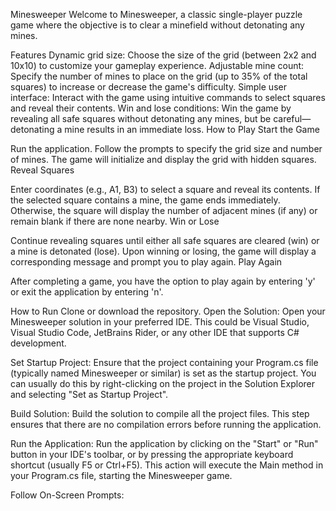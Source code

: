 Minesweeper
Welcome to Minesweeper, a classic single-player puzzle game where the objective is to clear a minefield without detonating any mines.

Features
Dynamic grid size: Choose the size of the grid (between 2x2 and 10x10) to customize your gameplay experience.
Adjustable mine count: Specify the number of mines to place on the grid (up to 35% of the total squares) to increase or decrease the game's difficulty.
Simple user interface: Interact with the game using intuitive commands to select squares and reveal their contents.
Win and lose conditions: Win the game by revealing all safe squares without detonating any mines, but be careful—detonating a mine results in an immediate loss.
How to Play
Start the Game

Run the application.
Follow the prompts to specify the grid size and number of mines.
The game will initialize and display the grid with hidden squares.
Reveal Squares

Enter coordinates (e.g., A1, B3) to select a square and reveal its contents.
If the selected square contains a mine, the game ends immediately.
Otherwise, the square will display the number of adjacent mines (if any) or remain blank if there are none nearby.
Win or Lose

Continue revealing squares until either all safe squares are cleared (win) or a mine is detonated (lose).
Upon winning or losing, the game will display a corresponding message and prompt you to play again.
Play Again

After completing a game, you have the option to play again by entering 'y' or exit the application by entering 'n'.

How to Run
Clone or download the repository.
Open the Solution: Open your Minesweeper solution in your preferred IDE. This could be Visual Studio, Visual Studio Code, JetBrains Rider, or any other IDE that supports C# development.

Set Startup Project: Ensure that the project containing your Program.cs file (typically named Minesweeper or similar) is set as the startup project. You can usually do this by right-clicking on the project in the Solution Explorer and selecting "Set as Startup Project".

Build Solution: Build the solution to compile all the project files. This step ensures that there are no compilation errors before running the application.

Run the Application: Run the application by clicking on the "Start" or "Run" button in your IDE's toolbar, or by pressing the appropriate keyboard shortcut (usually F5 or Ctrl+F5). This action will execute the Main method in your Program.cs file, starting the Minesweeper game.

Follow On-Screen Prompts:
